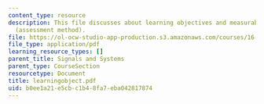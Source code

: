 ```yaml
---
content_type: resource
description: This file discusses about learning objectives and measurable outcomes
  (assessment method).
file: https://ol-ocw-studio-app-production.s3.amazonaws.com/courses/16-01-unified-engineering-i-ii-iii-iv-fall-2005-spring-2006/b0ee1a21e5cbc1b48fa7eba042817874_learningobject.pdf
file_type: application/pdf
learning_resource_types: []
parent_title: Signals and Systems
parent_type: CourseSection
resourcetype: Document
title: learningobject.pdf
uid: b0ee1a21-e5cb-c1b4-8fa7-eba042817874
---
```

